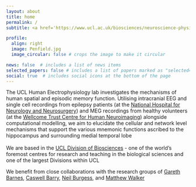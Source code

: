 ```yaml
---
layout: about
title: home
permalink: /
subtitle: <a href='https://www.ucl.ac.uk/biosciences/neuroscience-physiology-and-pharmacology'>UCL Department of Neuroscience, Physiology and Pharmacology</a>

profile:
  align: right
  image: Penfield.jpg
  image_circular: false # crops the image to make it circular

news: false  # includes a list of news items
selected_papers: false # includes a list of papers marked as "selected={true}"
social: true  # includes social icons at the bottom of the page
---
```


The UCL Human Electrophysiology lab investigates the mechanisms of human spatial and episodic memory function. Utilising intracranial EEG and single cell recordings from epilepsy patients (at the [National Hospital for Neurology and Neurosurgery](https://www.uclh.nhs.uk/our-services/our-hospitals/national-hospital-neurology-and-neurosurgery)) and MEG recordings from healthy volunteers (at the [Wellcome Trust Centre for Human Neuroimaging](https://www.fil.ion.ucl.ac.uk/)) alongside computational modelling, we aim to elucidate the cellular and network level mechanisms that support the various mnemonic functions ascribed to the hippocampus and surrounding medial temporal lobe
<br />
<br />
We are based in the [UCL Division of Biosciences](https://www.ucl.ac.uk/biosciences/ucl-biosciences) - one of the world’s foremost centres for research and teaching in the biological sciences and one of the largest Divisions within UCL  

We benefit from close collaborations with the research groups of [Gareth Barnes](https://www.fil.ion.ucl.ac.uk/team/meg-team/), [Caswell Barry](https://barry-lab.com/), [Neil Burgess](https://www.ucl.ac.uk/icn/research/research-groups/space-memory), and [Matthew Walker](https://www.ucl.ac.uk/ion/people/professor-matthew-walker)
